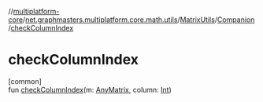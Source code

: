 //[multiplatform-core](../../../../index.md)/[net.graphmasters.multiplatform.core.math.utils](../../index.md)/[MatrixUtils](../index.md)/[Companion](index.md)/[checkColumnIndex](check-column-index.md)

# checkColumnIndex

[common]\
fun [checkColumnIndex](check-column-index.md)(m: [AnyMatrix](../../../net.graphmasters.multiplatform.core.math.linear/-any-matrix/index.md), column: [Int](https://kotlinlang.org/api/latest/jvm/stdlib/kotlin/-int/index.html))
